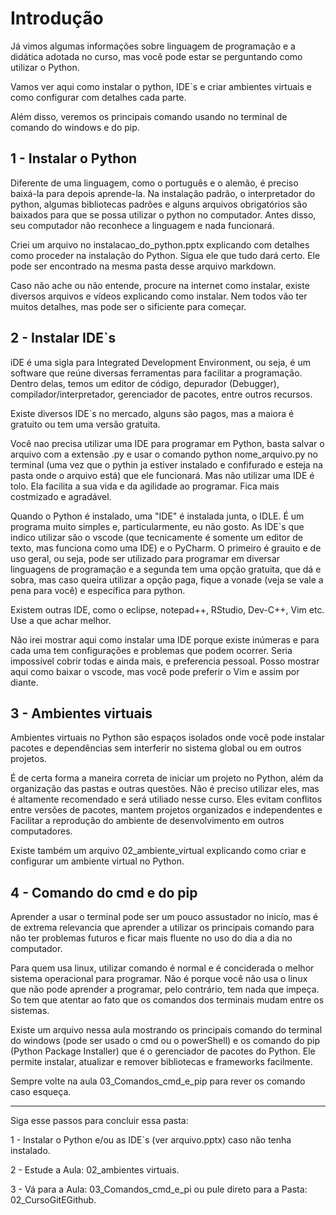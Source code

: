 # Introdução

Já vimos algumas informações sobre linguagem de programação e a didática adotada no curso, mas você pode estar se perguntando como utilizar o Python. 

Vamos ver aqui como instalar o python, IDE`s e criar ambientes virtuais e como configurar com detalhes cada parte.

Além disso, veremos os principais comando usando no terminal de comando do windows e do pip.

## 1 - Instalar o Python

Diferente de uma linguagem, como o português e o alemão, é preciso baixá-la para depois aprende-la. Na instalação padrão, o interpretador do python, algumas bibliotecas padrões e alguns arquivos obrigatórios são baixados para que se possa utilizar o python no computador. Antes disso, seu computador não reconhece a linguagem e nada funcionará.

Criei um arquivo no instalacao_do_python.pptx explicando com detalhes como proceder na instalação do Python. Sigua ele que tudo dará certo. Ele pode ser encontrado na mesma pasta desse arquivo markdown.

Caso não ache ou não entende, procure na internet como instalar, existe diversos arquivos e vídeos explicando como instalar. Nem todos vão ter muitos detalhes, mas pode ser o sificiente para começar.

## 2 - Instalar IDE`s

iDE é uma sigla para Integrated Development Environment, ou seja, é um software que reúne diversas ferramentas para facilitar a programação. Dentro delas, temos um editor de código, depurador (Debugger), compilador/interpretador, gerenciador de pacotes, entre outros recursos.

Existe diversos IDE`s no mercado, alguns são pagos, mas a maiora é gratuito ou tem uma versão gratuita. 

Você nao precisa utilizar uma IDE para programar em Python, basta salvar o arquivo com a extensão .py e usar o comando python nome_arquivo.py no terminal (uma vez que o pythin ja estiver instalado e confifurado e esteja na pasta onde o arquivo está) que ele funcionará. Mas não utilizar uma IDE é tolo. Ela facilita a sua vida e da agilidade ao programar. Fica mais costmizado e agradável.

Quando o Python é instalado, uma "IDE" é instalada junta, o IDLE. É um programa muito simples e, particularmente, eu não gosto. As IDE`s que indico utilizar são o vscode (que tecnicamente é somente um editor de texto, mas funciona como uma IDE) e o PyCharm. O primeiro é grauito e de uso geral, ou seja, pode ser utilizado para programar em diversar linguagens de programação e a segunda tem uma opção gratuita, que dá e sobra, mas caso queira utilizar a opção paga, fique a vonade (veja se vale a pena para você) e específica para python. 

Existem outras IDE, como o eclipse, notepad++, RStudio, Dev-C++, Vim etc. Use a que achar melhor.

Não irei mostrar aqui como instalar uma IDE porque existe inúmeras e para cada uma tem configurações e problemas que podem ocorrer. Seria impossível cobrir todas e ainda mais, e preferencia pessoal. Posso mostrar aqui como baixar o vscode, mas você pode preferir o Vim e assim por diante.

## 3 - Ambientes virtuais

Ambientes virtuais no Python são espaços isolados onde você pode instalar pacotes e dependências sem interferir no sistema global ou em outros projetos.

É de certa forma a maneira correta de iniciar um projeto no Python, além da organização das pastas e outras questões. Não é preciso utilizar eles, mas é altamente recomendado e será utiliado nesse curso. Eles evitam conflitos entre versões de pacotes, mantem projetos organizados e independentes e Facilitar a reprodução do ambiente de desenvolvimento em outros computadores.

Existe também um arquivo 02_ambiente_virtual explicando como criar e configurar um ambiente virtual no Python.

## 4 - Comando do cmd e do pip

Aprender a usar o terminal pode ser um pouco assustador no inicío, mas é de extrema relevancia que aprender a utilizar os principais comando para não ter problemas futuros e ficar mais fluente no uso do dia a dia no computador. 

Para quem usa linux, utilizar comando é normal e é conciderada o melhor sistema operacional para programar. Não é porque você não usa o linux que não pode aprender a programar, pelo contrário, tem nada que impeça. So tem que atentar ao fato que os comandos dos terminais mudam entre os sistemas. 

Existe um arquivo nessa aula mostrando os principais comando do terminal do windows (pode ser usado o cmd ou o powerShell) e os comando do pip (Python Package Installer) que é o gerenciador de pacotes do Python. Ele permite instalar, atualizar e remover bibliotecas e frameworks facilmente. 

Sempre volte na aula 03_Comandos_cmd_e_pip para rever os comando caso esqueça. 

---
Siga esse passos para concluir essa pasta:

1 - Instalar o Python e/ou as IDE`s (ver arquivo.pptx) caso não tenha instalado.

2 - Estude a Aula: 02_ambientes virtuais.

3 - Vá para a Aula: 03_Comandos_cmd_e_pi ou pule direto para a Pasta: 02_CursoGitEGithub.

